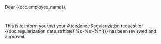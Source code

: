 <p>Dear {{doc.employee_name}},</p><br>

<p>This is to inform you that your Attendance Regularization request for {{doc.regularization_date.strftime('%d-%m-%Y')}} has been reviewed and approved.</p>
